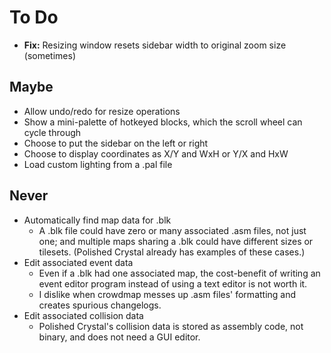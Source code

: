 # To Do

* **Fix:** Resizing window resets sidebar width to original zoom size (sometimes)


## Maybe

* Allow undo/redo for resize operations
* Show a mini-palette of hotkeyed blocks, which the scroll wheel can cycle through
* Choose to put the sidebar on the left or right
* Choose to display coordinates as X/Y and WxH or Y/X and HxW
* Load custom lighting from a .pal file


## Never

* Automatically find map data for .blk
   * A .blk file could have zero or many associated .asm files, not just one; and multiple maps sharing a .blk could have different sizes or tilesets. (Polished Crystal already has examples of these cases.)
* Edit associated event data
   * Even if a .blk had one associated map, the cost-benefit of writing an event editor program instead of using a text editor is not worth it.
   * I dislike when crowdmap messes up .asm files' formatting and creates spurious changelogs.
* Edit associated collision data
   * Polished Crystal's collision data is stored as assembly code, not binary, and does not need a GUI editor.
